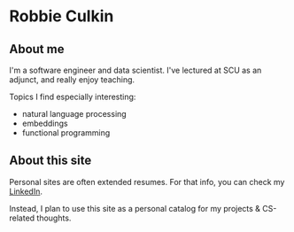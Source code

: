 # Robbie Culkin

## About me
I'm a software engineer and data scientist. I've lectured at SCU as an adjunct, and really enjoy teaching.

Topics I find especially interesting:
- natural language processing
- embeddings
- functional programming

## About this site
Personal sites are often extended resumes. For that info, you can check my [LinkedIn](https://www.linkedin.com/in/robbie-culkin/).

Instead, I plan to use this site as a personal catalog for my projects \& CS-related thoughts.
